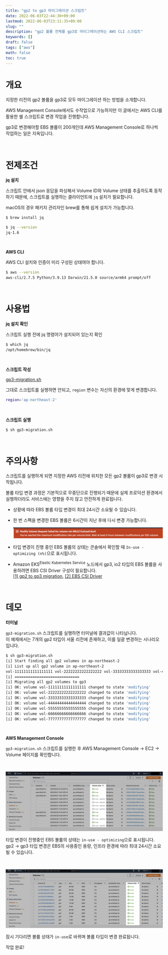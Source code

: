 ```yaml
---
title: "gp2 to gp3 마이그레이션 스크립트"
date: 2022-06-03T22:44:30+09:00
lastmod: 2022-06-03T23:11:35+09:00
slug: ""
description: "gp2 볼륨 전체를 gp3로 마이그레이션하는 AWS CLI 스크립트"
keywords: []
draft: false
tags: ["aws"]
math: false
toc: true
---
```


# 개요

지정한 리전의 gp2 볼륨을 gp3로 모두 마이그레이션 하는 방법을 소개합니다.

AWS Management Console에서도 수작업으로 가능하지만 이 글에서는 AWS CLI를 활용한 쉘 스크립트로 변경 작업을 진행합니다.

gp3로 변경해야할 EBS 볼륨이 200개인데 AWS Management Console로 하나씩 작업하는 일은 지옥입니다.

<br>

# 전제조건

**jq 설치**

스크립트 안에서 json 응답을 파싱해서 Volume ID와 Volume 상태를 추출하도록 동작하기 때문에, 스크립트를 실행하는 클라이언트에 `jq` 설치가 필요합니다.

macOS의 경우 패키지 관리자인 brew를 통해 쉽게 설치가 가능합니다.

```bash
$ brew install jq
```

```bash
$ jq --version
jq-1.6
```

<br>

**AWS CLI**

AWS CLI 설치와 인증이 미리 구성된 상태여야 합니다.

```bash
$ aws --version
aws-cli/2.7.5 Python/3.9.13 Darwin/21.5.0 source/arm64 prompt/off
```

<br>

# 사용법

**jq 설치 확인**

스크립트 실행 전에 jq 명령어가 설치되어 있는지 확인
```bash
$ which jq
/opt/homebrew/bin/jq
```

<br>

**스크립트 작성**

[gp3-migration.sh](./gp3-migration.sh)

그대로 스크립트를 실행하면 안되고, `region` 변수는 자신의 환경에 맞게 변경합니다.

```bash
region='ap-northeast-2'
```

<br>

**스크립트 실행**

```
$ sh gp3-migration.sh
```

<br>

# 주의사항

스크립트를 실행하게 되면 지정한 AWS 리전에 위치한 모든 gp2 볼륨이 gp3로 변경 시작됩니다.

볼륨 타입 변경 과정은 기본적으로 무중단으로 진행되기 때문에 실제 프로덕션 환경에서 실행하더라도 서비스에는 영향을 주지 않고 안전하게 완료됩니다.

- 상황에 따라 EBS 볼륨 타입 변경이 최대 24시간 소요될 수 있습니다.

- 한 번 스펙을 변경한 EBS 볼륨은 6시간이 지난 후에 다시 변경 가능합니다.

  ![](./1.png)

- 타입 변경이 진행 중인 EBS 볼륨의 상태는 콘솔에서 확인할 때 `In-use - optimizing (n%)`으로 표시됩니다.

- Amazon EKS<sup>Elastic Kubernetes Service</sup> 노드에서 gp3, io2 타입의 EBS 볼륨을 사용하려면 EBS CSI Driver 구성이 필요합니다.  
  [[1] gp2 to gp3 migration](https://aws.amazon.com/ko/blogs/containers/migrating-amazon-eks-clusters-from-gp2-to-gp3-ebs-volumes/), [[2] EBS CSI Driver](https://docs.aws.amazon.com/ko_kr/eks/latest/userguide/ebs-csi.html)

<br>

# 데모

**터미널**

`gp3-migration.sh` 스크립트를 실행하면 터미널에 결과값이 나타납니다.  
이 예제에서는 7개의 gp2 타입이 서울 리전에 존재하고, 이를 일괄 변경하는 시나리오입니다.

```bash
$ sh gp3-migration.sh
[i] Start finding all gp2 volumes in ap-northeast-2
[i] List up all gp2 volume in ap-northeast-2
vol-11111111111111111 vol-22222222222222222 vol-33333333333333333 vol-44444444444444444 vol-55555555555555555 vol-66666666666666666 vol-77777777777777777
[i] =============================
[i] Migrating all gp2 volumes to gp3
[i] OK: volume vol-11111111111111111 changed to state 'modifying'
[i] OK: volume vol-22222222222222222 changed to state 'modifying'
[i] OK: volume vol-33333333333333333 changed to state 'modifying'
[i] OK: volume vol-44444444444444444 changed to state 'modifying'
[i] OK: volume vol-55555555555555555 changed to state 'modifying'
[i] OK: volume vol-66666666666666666 changed to state 'modifying'
[i] OK: volume vol-77777777777777777 changed to state 'modifying'
```

<br>

**AWS Management Console**

`gp3-migration.sh` 스크립트를 실행한 후 AWS Management Console → EC2 → Volume 페이지를 확인합니다.

<br>

![](./2.png)

타입 변경이 진행중인 EBS 볼륨의 상태는 `in-use - optimizing`으로 표시됩니다.  
gp2 → gp3 타입 변경은 EBS의 사용중인 용량, 인프라 환경에 따라 최대 24시간 소요될 수 있습니다.

<br>

![](./3.png)

잠시 기다리면 볼륨 상태가 `in-use`로 바뀌며 볼륨 타입이 변경 완료됩니다.

작업 완료!